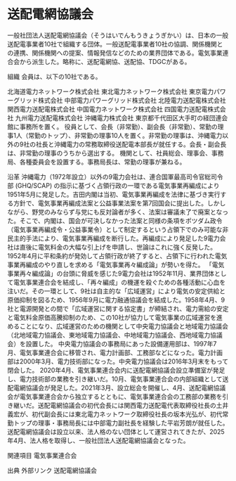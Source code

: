 # 送配電網協議会

一般社団法人送配電網協議会（そうはいでんもうきょうぎかい）は、日本の一般送配電事業者10社で組織する団体。一般送配電事業者10社の協調、関係機関との連携、関係機関への提案、情報発信などのための業界団体である。電気事業連合会から派生した。略称に、送配電網協、送配協、TDGCがある。

組織
会員は、以下の10社である。

北海道電力ネットワーク株式会社
東北電力ネットワーク株式会社
東京電力パワーグリッド株式会社
中部電力パワーグリッド株式会社
北陸電力送配電株式会社
関西電力送配電株式会社
中国電力ネットワーク株式会社
四国電力送配電株式会社
九州電力送配電株式会社
沖縄電力株式会社
東京都千代田区大手町の経団連会館に事務所を置く。
役員として、会長（非常勤）、副会長（非常勤）、常勤の理事1人（常勤のトップ）、非常勤の理事10人を置く。非常勤の理事は、沖縄電力以外の9社の社長と沖縄電力の常務取締役送配電本部長が就任する。会長・副会長は、非常勤の理事のうちから選出する。
機関として、社員総会、理事会、事務局、各種委員会を設置する。事務局長は、常勤の理事が兼ねる。

沿革
沖縄電力（1972年設立）以外の9電力会社は、連合国軍最高司令官総司令部 (GHQ/SCAP) の指示に基づく占領行政の一環である電気事業再編成により1951年5月に発足した。吉田内閣は当初、電気事業再編成を法律に基づき実行する方針で、電気事業再編成法案と公益事業法案を第7回国会に提出した。しかしながら、野党のみならず与党にも反対論者が多く、法案は審議未了で廃案となった。そこで、内閣は、国会が可決しなかった法案と同様の条項をポツダム政令（電気事業再編成令・公益事業令）として制定するという占領下でのみ可能な非民主的手法により、電気事業再編成を断行した。再編成により発足した9電力会社は直後に電気料金の大幅な引上げを申請し、世論はこれに強く反発した。1952年4月に平和条約が発効して占領行政が終了すると、占領下に行われた電気事業再編成のやり直しを求める「電気事業再々編成論」が勢いを得た。
「電気事業再々編成論」の台頭に脅威を感じた9電力会社は1952年11月、業界団体として電気事業連合会を結成し、「再々編成」の機運を殺ぐための各種活動に心血を注いだ。その一環として、9社は自主的な「広域運営」により電気の安定供給と原価抑制を図るため、1956年9月に電力融通協議会を結成した。1958年4月、9社と電源開発との間で「広域運営に関する協定書」が締結され、電力需給の安定と電気料金原価高騰抑制のため、この10社が協力して電気事業の広域運営を進めることになり、広域運営のための機関として中央電力協議会と地域電力協議会（北地域電力協議会、東地域電力協議会、中地域電力協議会、西地域電力協議会）を設置した。
中央電力協議会の事務局にあった設備運用部は、1997年7月、電気事業連合会に移管され、電力計画部、工務部などになった。電力計画部は2000年3月、電力技術部になった。中央電力協議会は2016年3月末をもって閉会した。
2020年4月、電気事業連合会内に送配電網協議会設立準備室が発足し、電力技術部の業務を引き継いだ。10月、電気事業連合会の内部組織として送配電網協議会が発足した。2021年3月、設立総会を開催し、4月、送配電網協議会が電気事業連合会から独立するとともに、電気事業連合会の工務部の業務を引き継いだ。送配電網協議会の初代会長には関西電力送配電代表取締役社長の土井義宏が、初代副会長には東北電力ネットワーク取締役社長の坂本光弘が、初代常勤トップの理事・事務局長には中部電力副社長を経験した平岩芳朗が就任した。
送配電網協議会は設立以来、法人格のない団体として運営されてきたが、2025年4月、法人格を取得し、一般社団法人送配電網協議会となった。

関連項目
電気事業連合会

出典
外部リンク
送配電網協議会